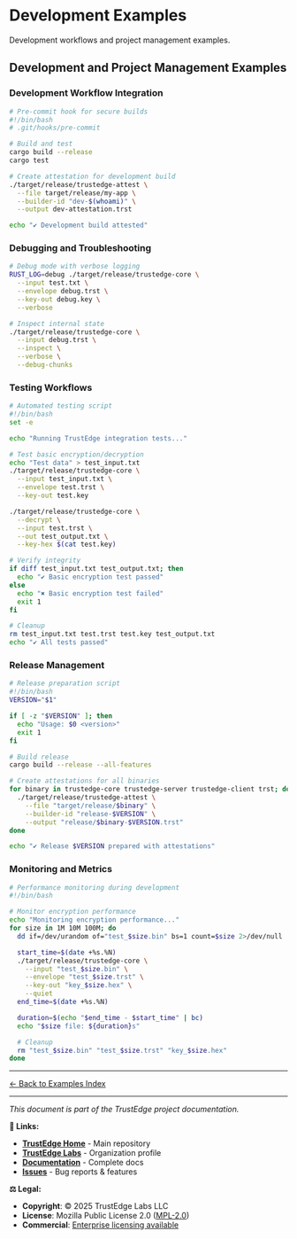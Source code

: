 <!--
Copyright (c) 2025 TRUSTEDGE LABS LLC
MPL-2.0: https://mozilla.org/MPL/2.0/
Project: trustedge — Privacy and trust at the edge.
GitHub: https://github.com/TrustEdge-Labs/trustedge
-->

# Development Examples

Development workflows and project management examples.

## Development and Project Management Examples

### Development Workflow Integration

```bash
# Pre-commit hook for secure builds
#!/bin/bash
# .git/hooks/pre-commit

# Build and test
cargo build --release
cargo test

# Create attestation for development build
./target/release/trustedge-attest \
  --file target/release/my-app \
  --builder-id "dev-$(whoami)" \
  --output dev-attestation.trst

echo "✔ Development build attested"
```

### Debugging and Troubleshooting

```bash
# Debug mode with verbose logging
RUST_LOG=debug ./target/release/trustedge-core \
  --input test.txt \
  --envelope debug.trst \
  --key-out debug.key \
  --verbose

# Inspect internal state
./target/release/trustedge-core \
  --input debug.trst \
  --inspect \
  --verbose \
  --debug-chunks
```

### Testing Workflows

```bash
# Automated testing script
#!/bin/bash
set -e

echo "Running TrustEdge integration tests..."

# Test basic encryption/decryption
echo "Test data" > test_input.txt
./target/release/trustedge-core \
  --input test_input.txt \
  --envelope test.trst \
  --key-out test.key

./target/release/trustedge-core \
  --decrypt \
  --input test.trst \
  --out test_output.txt \
  --key-hex $(cat test.key)

# Verify integrity
if diff test_input.txt test_output.txt; then
  echo "✔ Basic encryption test passed"
else
  echo "✖ Basic encryption test failed"
  exit 1
fi

# Cleanup
rm test_input.txt test.trst test.key test_output.txt
echo "✔ All tests passed"
```

### Release Management

```bash
# Release preparation script
#!/bin/bash
VERSION="$1"

if [ -z "$VERSION" ]; then
  echo "Usage: $0 <version>"
  exit 1
fi

# Build release
cargo build --release --all-features

# Create attestations for all binaries
for binary in trustedge-core trustedge-server trustedge-client trst; do
  ./target/release/trustedge-attest \
    --file "target/release/$binary" \
    --builder-id "release-$VERSION" \
    --output "release/$binary-$VERSION.trst"
done

echo "✔ Release $VERSION prepared with attestations"
```

### Monitoring and Metrics

```bash
# Performance monitoring during development
#!/bin/bash

# Monitor encryption performance
echo "Monitoring encryption performance..."
for size in 1M 10M 100M; do
  dd if=/dev/urandom of="test_$size.bin" bs=1 count=$size 2>/dev/null

  start_time=$(date +%s.%N)
  ./target/release/trustedge-core \
    --input "test_$size.bin" \
    --envelope "test_$size.trst" \
    --key-out "key_$size.hex" \
    --quiet
  end_time=$(date +%s.%N)

  duration=$(echo "$end_time - $start_time" | bc)
  echo "$size file: ${duration}s"

  # Cleanup
  rm "test_$size.bin" "test_$size.trst" "key_$size.hex"
done
```

---


[← Back to Examples Index](README.md)

---

*This document is part of the TrustEdge project documentation.*

**📖 Links:**
- **[TrustEdge Home](https://github.com/TrustEdge-Labs/trustedge)** - Main repository
- **[TrustEdge Labs](https://github.com/TrustEdge-Labs)** - Organization profile
- **[Documentation](https://github.com/TrustEdge-Labs/trustedge/tree/main/docs)** - Complete docs
- **[Issues](https://github.com/TrustEdge-Labs/trustedge/issues)** - Bug reports & features

**⚖️ Legal:**
- **Copyright**: © 2025 TrustEdge Labs LLC
- **License**: Mozilla Public License 2.0 ([MPL-2.0](https://mozilla.org/MPL/2.0/))
- **Commercial**: [Enterprise licensing available](mailto:enterprise@trustedgelabs.com)
